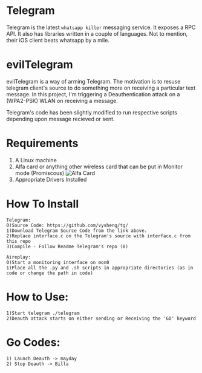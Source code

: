 Telegram
========
Telegram is the latest `whatsapp killer` messaging service. It exposes a RPC
API. It also has libraries written in a couple of languages. Not to mention,
their iOS client beats whatsapp by a mile.

evilTelegram
========

evilTelegram is a way of arming Telegram. The motivation is to resuse telegram client's source to do something more on receiving a particular text message. In this project, I'm triggering a Deauthentication attack on a (WPA2-PSK) WLAN on receiving a message. 

Telegram's code has been slightly modified to run respective scripts depending upon message recieved or sent.

Requirements
============
1) A Linux machine
2) Alfa card or anything other wireless card that can be put in Monitor mode (Promiscous)
![Alfa Card](http://oneeyeddog.files.wordpress.com/2011/07/alfa-awuso36h1.jpg)
3) Appropriate Drivers Installed

How To Install
========
```
Telegram:
0)Source Code: https://github.com/vysheng/tg/
1)Download Telegram Source Code from the link above.
2)Replace interface.c on the Telegram's source with interface.c from this repo
3)Compile - Follow Readme Telegram's repo (0) 
```
```
Aireplay:
0)Start a monitoring interface on mon0
1)Place all the .py and .sh scripts in appropriate directories (as in code or change the path in code)
```
How to Use:
===========
```
1)Start telegram ./telegram
2)Deauth attack starts on either sending or Receiving the 'GO' keyword
```
Go Codes:
==========
```
1) Launch Deauth -> mayday
2) Stop Deauth -> Billa
``` 
